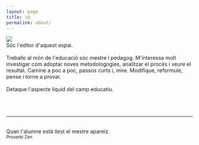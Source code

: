 ```yaml
---
layout: page
title: id
permalink: about/
---
```


<img class="col one right" src="..//img/alfons.jpg">

<br />
Sóc l'editor d'aquest espai.
<br /><br />
Treballe al món de l'educació sóc mestre i pedagog. M'interessa molt investigar com adoptar noves metodologogies, analitzar el procés i veure el resultat. Camine a poc a poc, passos curts i, mire. Modifique, reformule, pense i torne a provar.
<br /><br />
Detaque l'aspecte líquid del camp educatiu.
<br />
<br />
<br />
<br />
<hr/>
<br/>
<span class="contacticon center">
	<a href="https://github.com/inclusa" target="_blank"><i class="fa fa-github-square"></i></a>
	<a href="https://es.linkedin.com/in/alfons-joan-rovira-granero-85ab4228" target="_blank"><i class="fa fa-linkedin-square"></i></a>
	<a href="https://www.tumblr.com/blog/inclusa" target="_blank"><i class="fa fa-tumblr-square"></i></a>
	<a href="https://twitter.com/inclusa" target="_blank"><i class="fa fa-twitter-square"></i></a>
</span>

<div class="col three caption">
	Quan l'alumne està llest el mestre apareiz.
	<br />
	<small>Proverbi Zen</small>
</div>

